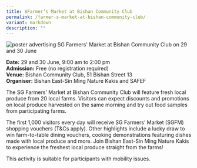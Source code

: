 ```yaml
---
title: $Farmer’s Market at Bishan Community Club
permalink: /farmer-s-market-at-bishan-community-club/
variant: markdown
description: ""
---
```

![poster advertising SG Farmers' Market at Bishan Community Club on 29 and 30 June](/images/Events/BESM_SAFEF_Farmers_Market.png)

**Date:** 29 and 30 June, 9:00 am to 2:00 pm <br>
**Admission:** Free (no registration required)<br>
**Venue:** Bishan Community Club, 51 Bishan Street 13<br>
**Organiser:** Bishan East-Sin Ming Nature Kakis and SAFEF

The SG Farmers’ Market at Bishan Community Club will feature fresh local produce from 20 local farms. 
Visitors can expect discounts and promotions on local produce harvested on the same morning and try out food samples from participating farms. 

The first 1,000 visitors every day will receive SG Farmers’ Market (SGFM) shopping vouchers (T&amp;Cs apply). Other highlights include a lucky draw to win farm-to-table dining vouchers, cooking demonstrations featuring dishes made with local produce and more. Join Bishan East-Sin Ming Nature Kakis to experience the freshest local produce straight from the farms!
 
This activity is suitable for participants with mobility issues. 


